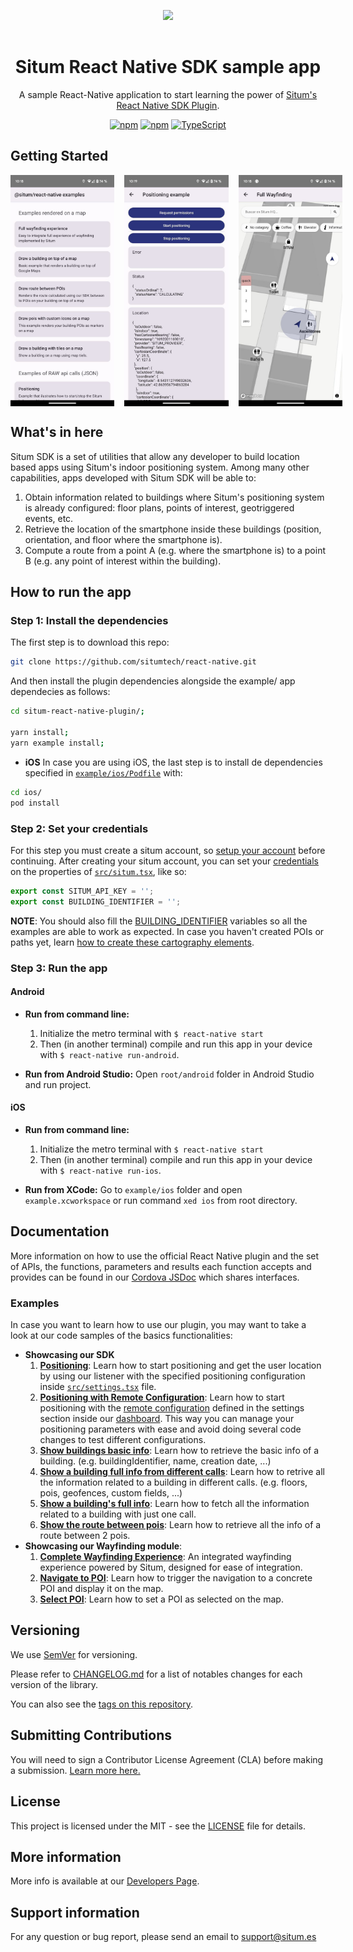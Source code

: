 <p align="center"> <img width="233" src="https://situm.com/wp-content/themes/situm/img/logo-situm.svg" style="margin-bottom:1rem" /> <h1 align="center">Situm React Native SDK sample app</h1> </p>

<div align="center" style="text-align:center">

A sample React-Native application to start learning the power of [Situm's React Native SDK Plugin](../README.md).

</div>

<div align="center" style="text-align:center">

[![npm](https://img.shields.io/npm/dm/react-native-situm-plugin.svg)](https://www.npmjs.com/package/react-native-situm-plugin) [![npm](https://img.shields.io/npm/v/react-native-situm-plugin.svg)](https://www.npmjs.com/package/react-native-situm-plugin) [![TypeScript](https://badges.frapsoft.com/typescript/code/typescript.svg?v=101)](https://github.com/ellerbrock/typescript-badges/)

</div>

## Getting Started

<div align="center" style="display: flex; gap: 1rem;">
    <img src="./docs/assets/home_preview.jpg" width="33%" alt="home_preview">
    <img src="./docs/assets/positioning_preview.jpg" width="33%" alt="positioning_preview">
    <img src="./docs/assets/map_preview.jpg" width="33%" alt="map_preview">
</div>

## What's in here <a name="whatsinhere"/>

Situm SDK is a set of utilities that allow any developer to build location based apps using Situm's indoor positioning system.
Among many other capabilities, apps developed with Situm SDK will be able to:

1. Obtain information related to buildings where Situm's positioning system is already configured:
   floor plans, points of interest, geotriggered events, etc.
2. Retrieve the location of the smartphone inside these buildings (position, orientation, and floor
   where the smartphone is).
3. Compute a route from a point A (e.g. where the smartphone is) to a point B (e.g. any point of
   interest within the building).

## How to run the app <a name="howtorun"/>

### Step 1: Install the dependencies <a name="dependencies"/>

The first step is to download this repo:

```bash
git clone https://github.com/situmtech/react-native.git
```

And then install the plugin dependencies alongside the example/ app dependecies as follows:

```bash
cd situm-react-native-plugin/;

yarn install;
yarn example install;
```

-   **iOS**
    In case you are using iOS, the last step is to install de dependencies specified in [`example/ios/Podfile`](./ios/Podfile) with:

```bash
cd ios/
pod install
```

### Step 2: Set your credentials <a name="config"/>

For this step you must create a situm account, so [setup your account](../README.md#setup-your-account) before continuing.
After creating your situm account, you can set your [credentials](https://situm.com/docs/built-in-wayfinding-ui/#prepare-viewer) on the properties of [`src/situm.tsx`](./src/situm.tsx), like so:

```js
export const SITUM_API_KEY = '';
export const BUILDING_IDENTIFIER = '';
```

**NOTE**: You should also fill the [BUILDING_IDENTIFIER](https://situm.com/docs/sdk-cartography/#building-identifier) variables so all the examples are able to work as expected. In case you haven't created POIs or paths yet, learn [how to create these cartography elements](https://situm.com/docs/sdk-cartography/#sdk-a-basic-complete-cartography-example).

### Step 3: Run the app <a name="runapplication"></a>

#### Android

-   **Run from command line:**

    1. Initialize the metro terminal with `$ react-native start`
    2. Then (in another terminal) compile and run this app in your device with `$ react-native run-android`.

-   **Run from Android Studio:** Open `root/android` folder in Android Studio and run project.

#### iOS

-   **Run from command line:**

    1. Initialize the metro terminal with `$ react-native start`
    2. Then (in another terminal) compile and run this app in your device with `$ react-native run-ios`.

-   **Run from XCode:** Go to `example/ios` folder and open `example.xcworkspace` or run command `xed ios` from root directory.

## Documentation <a name="documentation"/>

More information on how to use the official React Native plugin and the set of APIs, the functions, parameters and results each function accepts and provides can be found in our [Cordova JSDoc](https://developers.situm.com/sdk_documentation/cordova/jsdoc/latest/situm) which shares interfaces.

### Examples

In case you want to learn how to use our plugin, you may want to take a look at our code samples of the basics functionalities:

-   **Showcasing our SDK**
    1. [**Positioning**](./src/examples/sdk/Positioning.tsx): Learn how to start positioning and get the user location by using our listener with the specified positioning configuration inside [`src/settings.tsx`](./src/settings.tsx) file.
    2. [**Positioning with Remote Configuration**](./src/examples/sdk/RemoteConfig.tsx): Learn how to start positioning with the [remote configuration](https://situm.com/docs/sdk-remote-configuration/) defined in the settings section inside our [dashboard](https://dashboard.situm.com/settings). This way you can manage your positioning parameters with ease and avoid doing several code changes to test different configurations.
    3. [**Show buildings basic info**](./src/examples/sdk/BuildingBasicInfo.tsx): Learn how to retrieve the basic info of a building. (e.g. buildingIdentifier, name, creation date, ...)
    4. [**Show a building full info from different calls**](./src/examples/sdk/InfoFromBuilding.tsx): Learn how to retrive all the information related to a building in different calls. (e.g. floors, pois, geofences, custom fields, ...)
    6. [**Show a building's full info**](./src/examples/sdk/BuildingFullInfo.tsx): Learn how to fetch all the information related to a building with just one call.
    7. [**Show the route between pois**](./src/examples/sdk/RouteBetweenPOIs.tsx): Learn how to retrieve all the info of a route between 2 pois.
-   **Showcasing our Wayfinding module**:
    1. [**Complete Wayfinding Experience**](./src/examples/wayfinding/Wayfinding.tsx): An integrated wayfinding experience powered by Situm, designed for ease of integration.
    2. [**Navigate to POI**](./src/examples/wayfinding/NavigateToPoi.tsx): Learn how to trigger the navigation to a concrete POI and display it on the map.
    3. [**Select POI**](./src/examples/wayfinding/SelectPoi.tsx): Learn how to set a POI as selected on the map.

## Versioning

We use [SemVer](http://semver.org/) for versioning.

Please refer to [CHANGELOG.md](../CHANGELOG.md) for a list of notables changes for each version of the library.

You can also see the [tags on this repository](https://github.com/situmtech/situm-react-native-plugin/tags).

## Submitting Contributions <a name="contributions"/>

You will need to sign a Contributor License Agreement (CLA) before making a submission. [Learn more here.](https://situm.com/contributions/)

## License

This project is licensed under the MIT - see the [LICENSE](../LICENSE) file for details.

## More information <a name="more-info"/>

More info is available at our [Developers Page](https://situm.com/docs/01-introduction/).

## Support information <a name="support"/>

For any question or bug report, please send an email to [support@situm.es](mailto:support@situm.es)
